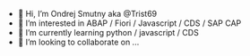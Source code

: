 - 👋 Hi, I’m Ondrej Smutny aka @Trist69
- 👀 I’m interested in ABAP / Fiori / Javascript / CDS / SAP CAP
- 🌱 I’m currently learning python / javascript / CDS
- 💞️ I’m looking to collaborate on ...


<!---
Trist69/Trist69 is a ✨ special ✨ repository because its `README.md` (this file) appears on your GitHub profile.
You can click the Preview link to take a look at your changes.
--->
